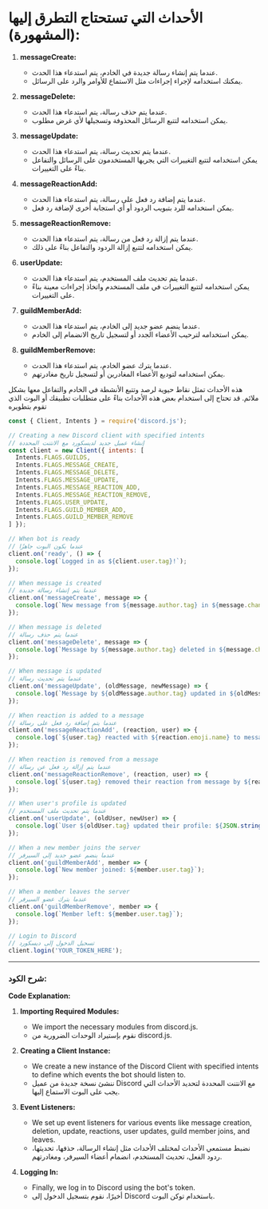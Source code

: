 #  الأحداث التي تستحتاج التطرق إليها (المشهورة):

1. **messageCreate:**
   - عندما يتم إنشاء رسالة جديدة في الخادم، يتم استدعاء هذا الحدث.
   - يمكنك استخدامه لإجراء إجراءات مثل الاستماع للأوامر والرد على الرسائل.

2. **messageDelete:**
   - عندما يتم حذف رسالة، يتم استدعاء هذا الحدث.
   - يمكن استخدامه لتتبع الرسائل المحذوفة وتسجيلها لأي غرض مطلوب.

3. **messageUpdate:**
   - عندما يتم تحديث رسالة، يتم استدعاء هذا الحدث.
   - يمكن استخدامه لتتبع التغييرات التي يجريها المستخدمون على الرسائل والتفاعل بناءً على التغييرات.

4. **messageReactionAdd:**
   - عندما يتم إضافة رد فعل على رسالة، يتم استدعاء هذا الحدث.
   - يمكن استخدامه للرد بتبويب الردود أو أي استجابة أخرى لإضافة رد فعل.

5. **messageReactionRemove:**
   - عندما يتم إزالة رد فعل من رسالة، يتم استدعاء هذا الحدث.
   - يمكن استخدامه لتتبع إزالة الردود والتفاعل بناءً على ذلك.

6. **userUpdate:**
   - عندما يتم تحديث ملف المستخدم، يتم استدعاء هذا الحدث.
   - يمكن استخدامه لتتبع التغييرات في ملف المستخدم واتخاذ إجراءات معينة بناءً على التغييرات.

7. **guildMemberAdd:**
   - عندما ينضم عضو جديد إلى الخادم، يتم استدعاء هذا الحدث.
   - يمكن استخدامه لترحيب الأعضاء الجدد أو لتسجيل تاريخ الانضمام إلى الخادم.

8. **guildMemberRemove:**
   - عندما يترك عضو الخادم، يتم استدعاء هذا الحدث.
   - يمكن استخدامه لتوديع الأعضاء المغادرين أو لتسجيل تاريخ مغادرتهم.

هذه الأحداث تمثل نقاط حيوية لرصد وتتبع الأنشطة في الخادم والتفاعل معها بشكل ملائم. قد تحتاج إلى استخدام بعض هذه الأحداث بناءً على متطلبات تطبيقك أو البوت الذي تقوم بتطويره
```javascript
const { Client, Intents } = require('discord.js');

// Creating a new Discord client with specified intents
// إنشاء عميل جديد لديسكورد مع الانتنت المحددة
const client = new Client({ intents: [
  Intents.FLAGS.GUILDS, 
  Intents.FLAGS.MESSAGE_CREATE, 
  Intents.FLAGS.MESSAGE_DELETE,
  Intents.FLAGS.MESSAGE_UPDATE,
  Intents.FLAGS.MESSAGE_REACTION_ADD,
  Intents.FLAGS.MESSAGE_REACTION_REMOVE,
  Intents.FLAGS.USER_UPDATE,
  Intents.FLAGS.GUILD_MEMBER_ADD,
  Intents.FLAGS.GUILD_MEMBER_REMOVE
] });

// When bot is ready
// عندما يكون البوت جاهزًا
client.on('ready', () => {
  console.log(`Logged in as ${client.user.tag}!`);
});

// When message is created
// عندما يتم إنشاء رسالة جديدة
client.on('messageCreate', message => {
  console.log(`New message from ${message.author.tag} in ${message.channel.name}: ${message.content}`);
});

// When message is deleted
// عندما يتم حذف رسالة
client.on('messageDelete', message => {
  console.log(`Message by ${message.author.tag} deleted in ${message.channel.name}: ${message.content}`);
});

// When message is updated
// عندما يتم تحديث رسالة
client.on('messageUpdate', (oldMessage, newMessage) => {
  console.log(`Message by ${oldMessage.author.tag} updated in ${oldMessage.channel.name}. Old content: ${oldMessage.content}. New content: ${newMessage.content}`);
});

// When reaction is added to a message
// عندما يتم إضافة رد فعل على رسالة
client.on('messageReactionAdd', (reaction, user) => {
  console.log(`${user.tag} reacted with ${reaction.emoji.name} to message by ${reaction.message.author.tag}`);
});

// When reaction is removed from a message
// عندما يتم إزالة رد فعل عن رسالة
client.on('messageReactionRemove', (reaction, user) => {
  console.log(`${user.tag} removed their reaction from message by ${reaction.message.author.tag}`);
});

// When user's profile is updated
// عندما يتم تحديث ملف المستخدم
client.on('userUpdate', (oldUser, newUser) => {
  console.log(`User ${oldUser.tag} updated their profile: ${JSON.stringify(newUser)}`);
});

// When a new member joins the server
// عندما ينضم عضو جديد إلى السيرفر
client.on('guildMemberAdd', member => {
  console.log(`New member joined: ${member.user.tag}`);
});

// When a member leaves the server
// عندما يترك عضو السيرفر
client.on('guildMemberRemove', member => {
  console.log(`Member left: ${member.user.tag}`);
});

// Login to Discord
// تسجيل الدخول إلى ديسكورد
client.login('YOUR_TOKEN_HERE');
```

---

### شرح الكود:

**Code Explanation:**

1. **Importing Required Modules:**
   - We import the necessary modules from discord.js.
   - نقوم بإستيراد الوحدات الضرورية من discord.js.

2. **Creating a Client Instance:**
   - We create a new instance of the Discord Client with specified intents to define which events the bot should listen to.
   - ننشئ نسخة جديدة من عميل Discord مع الانتنت المحددة لتحديد الأحداث التي يجب على البوت الاستماع إليها.

3. **Event Listeners:**
   - We set up event listeners for various events like message creation, deletion, update, reactions, user updates, guild member joins, and leaves.
   - نضبط مستمعي الأحداث لمختلف الأحداث مثل إنشاء الرسالة، حذفها، تحديثها، ردود الفعل، تحديث المستخدم، انضمام أعضاء السيرفر، ومغادرتهم.

4. **Logging In:**
   - Finally, we log in to Discord using the bot's token.
   - أخيرًا، نقوم بتسجيل الدخول إلى Discord باستخدام توكن البوت.
